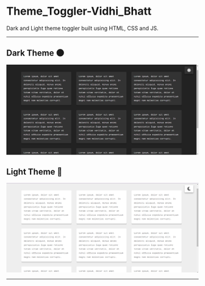# Theme_Toggler-Vidhi_Bhatt
Dark and Light theme toggler built using HTML, CSS and JS.
<br>
<hr>
<h2> Dark Theme 🌑</h2>
<img src= "https://github.com/VidhiBhatt01/Theme_Toggler-Vidhi_Bhatt/blob/main/Theme%20Toggler/Images/Dark%20Theme.png" alt="Dark Theme">
<br>
<h2> Light Theme 🔆</h2>
<img src= "https://github.com/VidhiBhatt01/Theme_Toggler-Vidhi_Bhatt/blob/main/Theme%20Toggler/Images/Light%20Theme.png" alt="Light Theme">
<hr>
